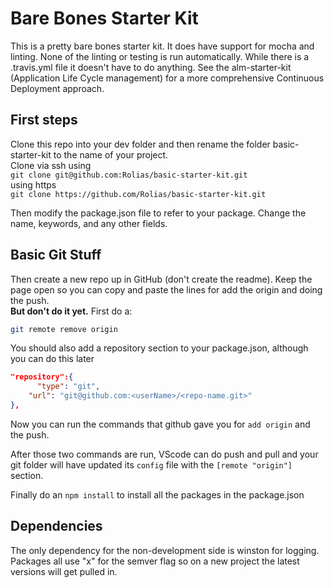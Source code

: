 # Bare Bones Starter Kit

This is a pretty bare bones starter kit. It does have support for mocha and linting. None of the linting or testing is run automatically. While there is a .travis.yml file it doesn't have to do anything. See the alm-starter-kit (Application Life Cycle management) for a more comprehensive Continuous Deployment approach.

## First steps
Clone this repo into your dev folder and then rename the folder basic-starter-kit to the name of your project.  
Clone via ssh using  
`git clone git@github.com:Rolias/basic-starter-kit.git`  
using https  
`git clone https://github.com/Rolias/basic-starter-kit.git`  

Then modify the package.json file to refer to your package. Change the name, keywords,  and any other fields.

## Basic Git Stuff

Then create a new repo up in GitHub (don't create the readme). Keep the page open so you can copy and paste the lines for add the origin and doing the push.  
**But don't do it yet.**
First do a:

```bash
git remote remove origin
```

You should also add a repository section to your package.json, although you can do this later

``` JSON
"repository":{
      "type": "git",
    "url": "git@github.com:<userName>/<repo-name.git>"
},
```

Now you can run the commands that github gave you for `add origin` and the push. 

After those two commands are run, VScode can do push and pull and your git folder will have updated its `config` file with the `[remote "origin"]` section.

Finally do an `npm install`
to install all the packages in the package.json

## Dependencies

The only dependency for the non-development side is winston for logging.  
Packages all use "x" for the semver flag so on a new project the latest versions will get pulled in.
